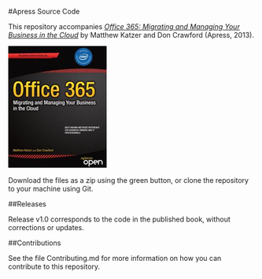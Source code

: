 #Apress Source Code

This repository accompanies [*Office 365: Migrating and Managing Your Business in the Cloud*](http://www.apress.com/9781430265269) by Matthew Katzer and Don Crawford (Apress, 2013).

![Cover image](9781430265269.jpg)

Download the files as a zip using the green button, or clone the repository to your machine using Git.

##Releases

Release v1.0 corresponds to the code in the published book, without corrections or updates.

##Contributions

See the file Contributing.md for more information on how you can contribute to this repository.
